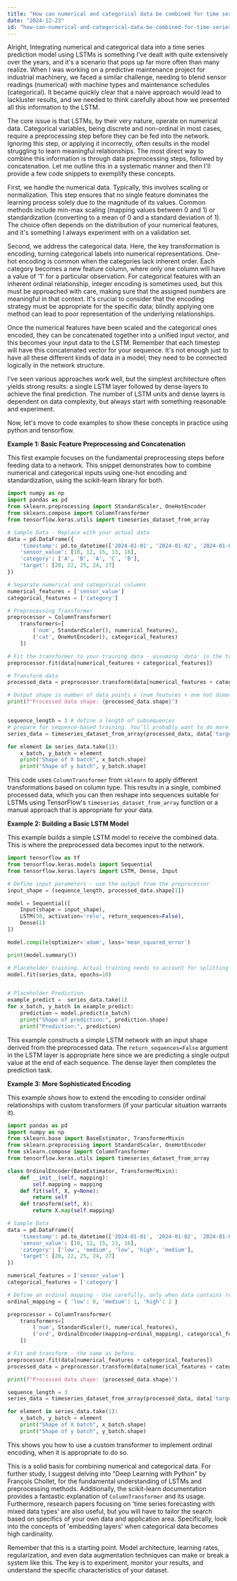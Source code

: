 ```yaml
---
title: "How can numerical and categorical data be combined for time series prediction using LSTMs?"
date: "2024-12-23"
id: "how-can-numerical-and-categorical-data-be-combined-for-time-series-prediction-using-lstms"
---
```


Alright,  Integrating numerical and categorical data into a time series prediction model using LSTMs is something I’ve dealt with quite extensively over the years, and it's a scenario that pops up far more often than many realize. When I was working on a predictive maintenance project for industrial machinery, we faced a similar challenge, needing to blend sensor readings (numerical) with machine types and maintenance schedules (categorical). It became quickly clear that a naive approach would lead to lackluster results, and we needed to think carefully about how we presented all this information to the LSTM.

The core issue is that LSTMs, by their very nature, operate on numerical data. Categorical variables, being discrete and non-ordinal in most cases, require a preprocessing step before they can be fed into the network. Ignoring this step, or applying it incorrectly, often results in the model struggling to learn meaningful relationships. The most direct way to combine this information is through data preprocessing steps, followed by concatenation. Let me outline this in a systematic manner and then I'll provide a few code snippets to exemplify these concepts.

First, we handle the numerical data. Typically, this involves scaling or normalization. This step ensures that no single feature dominates the learning process solely due to the magnitude of its values. Common methods include min-max scaling (mapping values between 0 and 1) or standardization (converting to a mean of 0 and a standard deviation of 1). The choice often depends on the distribution of your numerical features, and it's something I always experiment with on a validation set.

Second, we address the categorical data. Here, the key transformation is encoding, turning categorical labels into numerical representations. One-hot encoding is common when the categories lack inherent order. Each category becomes a new feature column, where only one column will have a value of '1' for a particular observation. For categorical features with an inherent ordinal relationship, integer encoding is sometimes used, but this must be approached with care, making sure that the assigned numbers are meaningful in that context. It's crucial to consider that the encoding strategy must be appropriate for the specific data; blindly applying one method can lead to poor representation of the underlying relationships.

Once the numerical features have been scaled and the categorical ones encoded, they can be concatenated together into a unified input vector, and this becomes your input data to the LSTM. Remember that each timestep will have this concatenated vector for your sequence. It's not enough just to have all these different kinds of data in a model; they need to be connected logically in the network structure.

I’ve seen various approaches work well, but the simplest architecture often yields strong results: a single LSTM layer followed by dense layers to achieve the final prediction. The number of LSTM units and dense layers is dependent on data complexity, but always start with something reasonable and experiment.

Now, let's move to code examples to show these concepts in practice using python and tensorflow.

**Example 1: Basic Feature Preprocessing and Concatenation**

This first example focuses on the fundamental preprocessing steps before feeding data to a network. This snippet demonstrates how to combine numerical and categorical inputs using one-hot encoding and standardization, using the scikit-learn library for both.

```python
import numpy as np
import pandas as pd
from sklearn.preprocessing import StandardScaler, OneHotEncoder
from sklearn.compose import ColumnTransformer
from tensorflow.keras.utils import timeseries_dataset_from_array

# Sample Data - Replace with your actual data
data = pd.DataFrame({
    'timestamp': pd.to_datetime(['2024-01-01', '2024-01-02', '2024-01-03', '2024-01-04', '2024-01-05']),
    'sensor_value': [10, 12, 15, 13, 16],
    'category': ['A', 'B', 'A', 'C', 'B'],
    'target': [20, 22, 25, 24, 27]
})

# Separate numerical and categorical columns
numerical_features = ['sensor_value']
categorical_features = ['category']

# Preprocessing Transformer
preprocessor = ColumnTransformer(
    transformers=[
        ('num', StandardScaler(), numerical_features),
        ('cat', OneHotEncoder(), categorical_features)
    ])

# Fit the transformer to your training data - assuming 'data' is the training set
preprocessor.fit(data[numerical_features + categorical_features])

# Transform data
processed_data = preprocessor.transform(data[numerical_features + categorical_features])

# Output shape is number of data points x (num features + one hot dimensions)
print(f"Processed data shape: {processed_data.shape}")


sequence_length = 3 # define a length of subsequences
# prepare for sequence-based training. You’ll probably want to do more here based on how you arrange your data.
series_data = timeseries_dataset_from_array(processed_data, data['target'], sequence_length=sequence_length, sequence_stride=1, batch_size=1, shuffle=False)

for element in series_data.take(1):
    x_batch, y_batch = element
    print("Shape of X batch", x_batch.shape)
    print("Shape of y batch", y_batch.shape)

```

This code uses `ColumnTransformer` from `sklearn` to apply different transformations based on column type. This results in a single, combined processed data, which you can then reshape into sequences suitable for LSTMs using TensorFlow's `timeseries_dataset_from_array` function or a manual approach that is appropriate for your data.

**Example 2: Building a Basic LSTM Model**

This example builds a simple LSTM model to receive the combined data. This is where the preprocessed data becomes input to the network.

```python
import tensorflow as tf
from tensorflow.keras.models import Sequential
from tensorflow.keras.layers import LSTM, Dense, Input

# Define input parameters - use the output from the preprocessor
input_shape = (sequence_length, processed_data.shape[1])

model = Sequential([
    Input(shape = input_shape),
    LSTM(50, activation='relu', return_sequences=False),
    Dense(1)
])

model.compile(optimizer='adam', loss='mean_squared_error')

print(model.summary())

# Placeholder training. Actual training needs to account for splitting your dataset and using epochs.
model.fit(series_data, epochs=10)


# Placeholder Prediction.
example_predict =  series_data.take(1)
for x_batch, y_batch in example_predict:
    prediction = model.predict(x_batch)
    print("Shape of prediction:", prediction.shape)
    print("Prediction:", prediction)

```

This example constructs a simple LSTM network with an input shape derived from the preprocessed data. The `return_sequences=False` argument in the LSTM layer is appropriate here since we are predicting a single output value at the end of each sequence. The dense layer then completes the prediction task.

**Example 3: More Sophisticated Encoding**

This example shows how to extend the encoding to consider ordinal relationships with custom transformers (if your particular situation warrants it).

```python
import pandas as pd
import numpy as np
from sklearn.base import BaseEstimator, TransformerMixin
from sklearn.preprocessing import StandardScaler, OneHotEncoder
from sklearn.compose import ColumnTransformer
from tensorflow.keras.utils import timeseries_dataset_from_array

class OrdinalEncoder(BaseEstimator, TransformerMixin):
    def __init__(self, mapping):
        self.mapping = mapping
    def fit(self, X, y=None):
        return self
    def transform(self, X):
        return X.map(self.mapping)

# Sample Data
data = pd.DataFrame({
    'timestamp': pd.to_datetime(['2024-01-01', '2024-01-02', '2024-01-03', '2024-01-04', '2024-01-05']),
    'sensor_value': [10, 12, 15, 13, 16],
    'category': ['low', 'medium', 'low', 'high', 'medium'],
    'target': [20, 22, 25, 24, 27]
})

numerical_features = ['sensor_value']
categorical_features = ['category']

# Define an ordinal mapping - Use carefully, only when data contains real ordinal relationships.
ordinal_mapping = { 'low': 0, 'medium': 1, 'high': 2 }

preprocessor = ColumnTransformer(
    transformers=[
        ('num', StandardScaler(), numerical_features),
        ('ord', OrdinalEncoder(mapping=ordinal_mapping), categorical_features)
    ])

# Fit and transform - the same as before.
preprocessor.fit(data[numerical_features + categorical_features])
processed_data = preprocessor.transform(data[numerical_features + categorical_features])

print(f"Processed data shape: {processed_data.shape}")

sequence_length = 3
series_data = timeseries_dataset_from_array(processed_data, data['target'], sequence_length=sequence_length, sequence_stride=1, batch_size=1, shuffle=False)

for element in series_data.take(1):
    x_batch, y_batch = element
    print("Shape of X batch", x_batch.shape)
    print("Shape of y batch", y_batch.shape)
```

This shows you how to use a custom transformer to implement ordinal encoding, when it is appropriate to do so.

This is a solid basis for combining numerical and categorical data. For further study, I suggest delving into "Deep Learning with Python" by François Chollet, for the fundamental understanding of LSTMs and preprocessing methods. Additionally, the scikit-learn documentation provides a fantastic explanation of `ColumnTransformer` and its usage. Furthermore, research papers focusing on 'time series forecasting with mixed data types' are also useful, but you will have to tailor the search based on specifics of your own data and application area. Specifically, look into the concepts of 'embedding layers' when categorical data becomes high cardinality.

Remember that this is a starting point. Model architecture, learning rates, regularization, and even data augmentation techniques can make or break a system like this. The key is to experiment, monitor your results, and understand the specific characteristics of your dataset.
